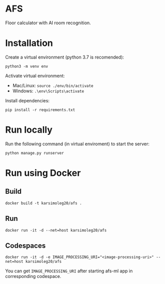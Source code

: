 # AFS

Floor calculator with AI room recognition.

# Installation

Create a virtual environment (python 3.7 is recomended):

```
python3 -m venv env
```

Activate virtual environment:

- Mac/Linux: `source ./env/bin/activate`
- Windows: `.\env\Scripts\activate`

Install dependencies:

```
pip install -r requirements.txt
```

# Run locally

Run the following command (in virtual enviroment) to start the server:

```
python manage.py runserver
```

# Run using Docker

## Build 

`docker build -t karsimoleg20/afs .`

## Run

`docker run -it -d --net=host karsimoleg20/afs`

## Codespaces

`docker run -it -d -e IMAGE_PROCESSING_URI="<image-processing-uri>" --net=host karsimoleg20/afs`

You can get `IMAGE_PROCESSING_URI` after starting afs-ml app in corresponding codespace.
